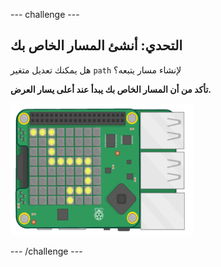 --- challenge ---

## التحدي: أنشئ المسار الخاص بك

هل يمكنك تعديل متغير `path` لإنشاء مسار يتبعه؟

**تأكد من أن المسار الخاص بك يبدأ عند أعلى يسار العرض.**

![لقطة الشاشة](images/tightrope-path-challenge.png)

--- /challenge ---